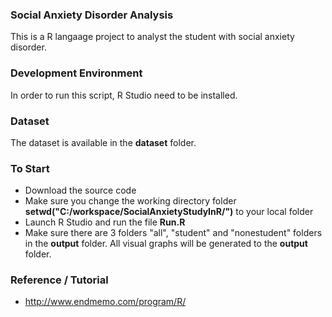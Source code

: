 ### Social Anxiety Disorder Analysis
This is a R langaage project to analyst the student with social anxiety disorder.

### Development Environment
In order to run this script, R Studio need to be installed. 

### Dataset
The dataset is available in the **dataset** folder. 

### To Start
- Download the source code 
- Make sure you change the working directory folder **setwd("C:/workspace/SocialAnxietyStudyInR/")** to your local folder
- Launch R Studio and run the file **Run.R**
- Make sure there are 3 folders "all", "student" and "nonestudent" folders in the **output** folder. All visual graphs will be generated to the **output** folder.

### Reference / Tutorial
- http://www.endmemo.com/program/R/
